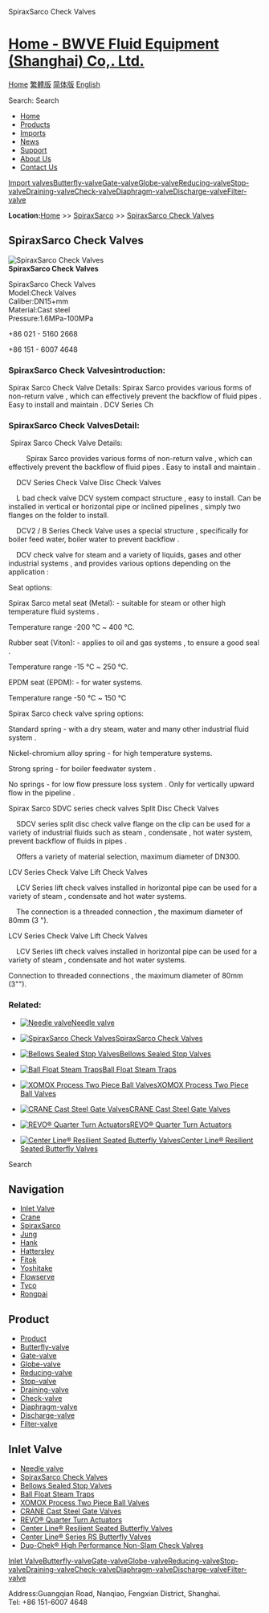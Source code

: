 SpiraxSarco Check Valves

# [Home - BWVE Fluid Equipment (Shanghai) Co,. Ltd.](/en.html)

[Home](/en.html 'home') [繁體版](/tw.html '切換到繁體中文版') [简体版](/ '切换到简体中文版') [English](/en.html 'Switch to English Version')

Search: Search

- [Home](/en.html 'Home')
- [Products](/valves/87.html 'Products')
- [Imports](/valves/88.html 'Imports')
- [News](/article/arts/85.html 'News')
- [Support](/article/arts/86.html 'Support')
- [About Us](/about_en.html 'About Us')
- [Contact Us](/contact_en.html 'Contact Us')

[Import valves](/valves/88.html 'Import valves')[Butterfly-valve](/valves/89.html)[Gate-valve](/valves/90.html)[Globe-valve](/valves/91.html)[Reducing-valve](/valves/92.html)[Stop-valve](/valves/93.html)[Draining-valve](/valves/94.html)[Check-valve](/valves/95.html)[Diaphragm-valve](/valves/96.html)[Discharge-valve](/valves/97.html)[Filter-valve](/valves/98.html)

**Location:**[Home](/en.html) >> [SpiraxSarco](/valves/101.html) >> [SpiraxSarco Check Valves](/valve/83.html)

## SpiraxSarco Check Valves

![](/pic/uploadimg/2014-3/201431510433053556.jpg 'SpiraxSarco Check Valves')  
**SpiraxSarco Check Valves**

SpiraxSarco Check Valves  
Model:Check Valves  
Caliber:DN15+mm  
Material:Cast steel  
Pressure:1.6MPa-100MPa

+86 021 - 5160 2668

+86 151 - 6007 4648

### SpiraxSarco Check Valvesintroduction:

Spirax Sarco Check Valve Details: Spirax Sarco provides various forms of non-return valve , which can effectively prevent the backflow of fluid pipes . Easy to install and maintain . DCV Series Ch

### SpiraxSarco Check ValvesDetail:

 Spirax Sarco Check Valve Details:

         Spirax Sarco provides various forms of non-return valve , which can effectively prevent the backflow of fluid pipes . Easy to install and maintain .

    DCV Series Check Valve Disc Check Valves

    L bad check valve DCV system compact structure , easy to install. Can be installed in vertical or horizontal pipe or inclined pipelines , simply two flanges on the folder to install.

    DCV2 / B Series Check Valve uses a special structure , specifically for boiler feed water, boiler water to prevent backflow .

    DCV check valve for steam and a variety of liquids, gases and other industrial systems , and provides various options depending on the application :

Seat options:

Spirax Sarco metal seat (Metal): - suitable for steam or other high temperature fluid systems .

Temperature range -200 ℃ ~ 400 ℃.

Rubber seat (Viton): - applies to oil and gas systems , to ensure a good seal .

Temperature range -15 ℃ ~ 250 ℃.

EPDM seat (EPDM): - for water systems.

Temperature range -50 ℃ ~ 150 ℃

Spirax Sarco check valve spring options:

Standard spring - with a dry steam, water and many other industrial fluid system .

Nickel-chromium alloy spring - for high temperature systems.

Strong spring - for boiler feedwater system .

No springs - for low flow pressure loss system . Only for vertically upward flow in the pipeline .

Spirax Sarco SDVC series check valves Split Disc Check Valves

    SDCV series split disc check valve flange on the clip can be used for a variety of industrial fluids such as steam , condensate , hot water system, prevent backflow of fluids in pipes .

    Offers a variety of material selection, maximum diameter of DN300.

LCV Series Check Valve Lift Check Valves

    LCV Series lift check valves installed in horizontal pipe can be used for a variety of steam , condensate and hot water systems.

    The connection is a threaded connection , the maximum diameter of 80mm (3 ").

LCV Series Check Valve Lift Check Valves

    LCV Series lift check valves installed in horizontal pipe can be used for a variety of steam , condensate and hot water systems.

Connection to threaded connections , the maximum diameter of 80mm (3"").

### Related:

- [![Needle valve](/pic/uploadimg/2014-3/201431510445571399.gif)Needle valve](/valve/84.html 'Needle valve')

- [![SpiraxSarco Check Valves](/pic/uploadimg/2014-3/201431510433053556.jpg)SpiraxSarco Check Valves](/valve/83.html 'SpiraxSarco Check Valves')

- [![Bellows Sealed Stop Valves](/pic/uploadimg/2014-3/201431510413511000.jpg)Bellows Sealed Stop Valves](/valve/82.html 'Bellows Sealed Stop Valves')

- [![Ball Float Steam Traps](/pic/uploadimg/2014-3/201431510391345161.jpg)Ball Float Steam Traps](/valve/81.html 'Ball Float Steam Traps')

- [![XOMOX Process Two Piece Ball Valves](/pic/uploadimg/2014-3/201431510382276241.jpg)XOMOX Process Two Piece Ball Valves](/valve/80.html 'XOMOX Process Two Piece Ball Valves')

- [![CRANE Cast Steel Gate Valves](/pic/uploadimg/2014-3/201431510372134290.jpg)CRANE Cast Steel Gate Valves](/valve/79.html 'CRANE Cast Steel Gate Valves')

- [![REVO® Quarter Turn Actuators](/pic/uploadimg/2014-3/201431510361970116.jpg)REVO® Quarter Turn Actuators](/valve/78.html 'REVO® Quarter Turn Actuators')

- [![Center Line® Resilient Seated Butterfly Valves](/pic/uploadimg/2014-3/201431510352146159.jpg)Center Line® Resilient Seated Butterfly Valves](/valve/77.html 'Center Line® Resilient Seated Butterfly Valves')

Search

## Navigation

- [Inlet Valve](/valves/88.html 'Inlet Valve')
- [Crane](/valves/100.html)
- [SpiraxSarco](/valves/101.html)
- [Jung](/valves/102.html)
- [Hank](/valves/103.html)
- [Hattersley](/valves/104.html)
- [Fitok](/valves/105.html)
- [Yoshitake](/valves/106.html)
- [Flowserve](/valves/107.html)
- [Tyco](/valves/108.html)
- [Rongpai](/valves/109.html)

## Product

- [Product](/valves/87.html 'Product')
- [Butterfly-valve](/valves/89.html)
- [Gate-valve](/valves/90.html)
- [Globe-valve](/valves/91.html)
- [Reducing-valve](/valves/92.html)
- [Stop-valve](/valves/93.html)
- [Draining-valve](/valves/94.html)
- [Check-valve](/valves/95.html)
- [Diaphragm-valve](/valves/96.html)
- [Discharge-valve](/valves/97.html)
- [Filter-valve](/valves/98.html)

## Inlet Valve

- [Needle valve](/valve/84.html)
- [SpiraxSarco Check Valves](/valve/83.html)
- [Bellows Sealed Stop Valves](/valve/82.html)
- [Ball Float Steam Traps](/valve/81.html)
- [XOMOX Process Two Piece Ball Valves](/valve/80.html)
- [CRANE Cast Steel Gate Valves](/valve/79.html)
- [REVO® Quarter Turn Actuators](/valve/78.html)
- [Center Line® Resilient Seated Butterfly Valves](/valve/77.html)
- [Center Line® Series RS Butterfly Valves](/valve/76.html)
- [Duo-Chek® High Performance Non-Slam Check Valves](/valve/75.html)

[Inlet Valve](/valves/88.html 'Inlet Valve')[Butterfly-valve](/valves/89.html)[Gate-valve](/valves/90.html)[Globe-valve](/valves/91.html)[Reducing-valve](/valves/92.html)[Stop-valve](/valves/93.html)[Draining-valve](/valves/94.html)[Check-valve](/valves/95.html)[Diaphragm-valve](/valves/96.html)[Discharge-valve](/valves/97.html)[Filter-valve](/valves/98.html)

Address:Guangqian Road, Nanqiao, Fengxian District, Shanghai.  
Tel: +86 151-6007 4648
